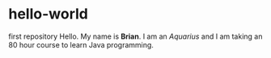 # hello-world
first repository
Hello. My name is **Brian**. I am an *Aquarius* and I am taking an 80 hour course to learn Java programming.
